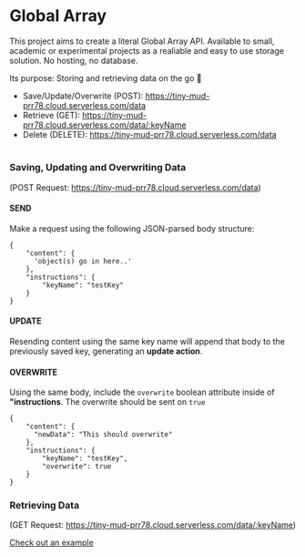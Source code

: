 # Global Array

This project aims to create a literal Global Array API. Available to small, academic or experimental projects as a realiable and easy to use storage solution. No hosting, no database.

Its purpose: Storing and retrieving data on the go 🤷

- Save/Update/Overwrite (POST): https://tiny-mud-prr78.cloud.serverless.com/data
- Retrieve (GET): https://tiny-mud-prr78.cloud.serverless.com/data/:keyName
- Delete (DELETE): https://tiny-mud-prr78.cloud.serverless.com/data
#
### Saving, Updating and Overwriting Data
(POST Request: https://tiny-mud-prr78.cloud.serverless.com/data)
#### SEND
Make a request using the following JSON-parsed body structure:

```
{
    "content": {
      'object(s) go in here..'
    },
    "instructions": {
        "keyName": "testKey"
    }
}
```
#### UPDATE
Resending content using the same key name will append that body to the previously saved key, generating an __update action__.
#### OVERWRITE
Using the same body, include the ```overwrite``` boolean attribute inside of __"instructions__. The overwrite should be sent on ```true```
```
{
    "content": {
      "newData": "This should overwrite"
    },
    "instructions": {
        "keyName": "testKey",
        "overwrite": true
    }
}
```

### Retrieving Data
(GET Request: https://tiny-mud-prr78.cloud.serverless.com/data/:keyName)

[Check out an example](https://tiny-mud-prr78.cloud.serverless.com/data/keyTest)

